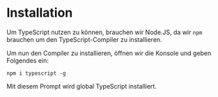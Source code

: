# Installation

Um TypeScript nutzen zu können, brauchen wir Node.JS, da wir `npm` brauchen um den TypeScript-Compiler zu installieren.

Um nun den Compiler zu installieren, öffnen wir die Konsole und geben Folgendes ein:

````Console
npm i typescript -g
````

Mit diesem Prompt wird global TypeScript installiert.